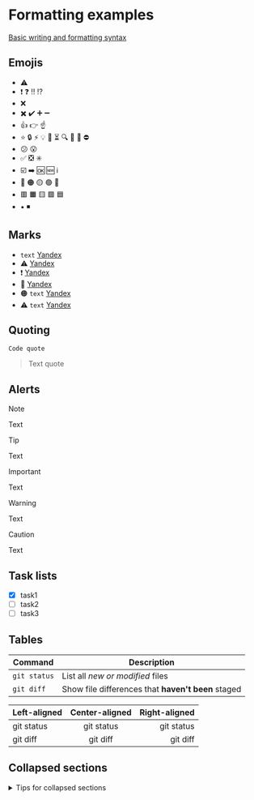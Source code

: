 # Formatting examples

[Basic writing and formatting syntax](https://docs.github.com/en/get-started/writing-on-github/getting-started-with-writing-and-formatting-on-github/basic-writing-and-formatting-syntax)

## Emojis
* :warning:
* :exclamation: :question: :bangbang: :interrobang:
* :x:
* :heavy_multiplication_x: :heavy_check_mark: :heavy_plus_sign: :heavy_minus_sign:
* :+1: :point_right: :point_up:
* :star: :lock: :zap: :bulb: :pushpin: :hourglass_flowing_sand: :mag: :rocket: :construction: :no_entry:
* :confused: :open_mouth:
* :white_check_mark: :negative_squared_cross_mark: :eight_spoked_asterisk:
* :ballot_box_with_check: :arrow_right: :ok: :new: :information_source:
* :red_circle: :orange_circle: :yellow_circle: :green_circle: :large_blue_circle:
* :red_square: :orange_square: :yellow_square: :green_square: :blue_square:
* :black_small_square: :black_medium_small_square:

## Marks
* `text` [Yandex](https://yandex.ru)
* :warning: [Yandex](https://yandex.ru)
* :exclamation: [Yandex](https://yandex.ru)
* :red_circle: [Yandex](https://yandex.ru)
* :orange_circle: `text` [Yandex](https://yandex.ru)
* :warning: `text` [Yandex](https://yandex.ru)

## Quoting
`Code quote`
> Text quote

## Alerts
> [!NOTE]
> Text

> [!TIP]
> Text

> [!IMPORTANT]
> Text

> [!WARNING]
> Text

> [!CAUTION]
> Text

## Task lists
* [x] task1
* [ ] task2
* [ ] task3

## Tables
| Command | Description |
| --- | --- |
| `git status` | List all *new or modified* files |
| `git diff` | Show file differences that **haven't been** staged |

| Left-aligned | Center-aligned | Right-aligned |
| :---         |     :---:      |          ---: |
| git status   | git status     | git status    |
| git diff     | git diff       | git diff      |

## Collapsed sections
<details>
<summary>Tips for collapsed sections</summary>

### You can add a header

You can add text within a collapsed section.

```python
   print(f'val={x}')
```
</details>
